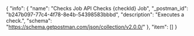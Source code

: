 {
  "info": {
    "name": "Checks Job API Checks {checkId} Job",
    "_postman_id": "b247b097-77c4-4f78-8e4b-54398583bbbd",
    "description": "Executes a check.",
    "schema": "https://schema.getpostman.com/json/collection/v2.0.0/"
  },
  "item": []
}